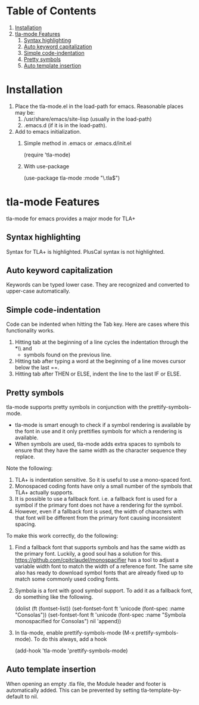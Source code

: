 
# Table of Contents

1.  [Installation](#org5f27ac5)
2.  [tla-mode Features](#orgc719d6f)
    1.  [Syntax highlighting](#org11889ca)
    2.  [Auto keyword capitalization](#orgec72cb1)
    3.  [Simple code-indentation](#org2fa4cea)
    4.  [Pretty symbols](#orga052b52)
    5.  [Auto template insertion](#org5fb0312)


<a id="org5f27ac5"></a>

# Installation

1.  Place the tla-mode.el in the load-path for emacs.  Reasonable places may be:
    1.  /usr/share/emacs/site-lisp (usually in the load-path)
    2.  .emacs.d (if it is in the load-path).
2.  Add to emacs initialization.
    1.  Simple method in .emacs or .emacs.d/init.el

	    (require 'tla-mode)
    2.  With use-package

	    (use-package tla-mode  :mode "\\.tla$")


<a id="orgc719d6f"></a>

# tla-mode Features

tla-mode for emacs provides a major mode for TLA+


<a id="org11889ca"></a>

## Syntax highlighting

Syntax for TLA+ is highlighted.  PlusCal syntax is not highlighted.


<a id="orgec72cb1"></a>

## Auto keyword capitalization

Keywords can be typed lower case.  They are recognized and
converted to upper-case automatically.


<a id="org2fa4cea"></a>

## Simple code-indentation

Code can be indented when hitting the Tab key. Here are cases
where this functionality works.

1.  Hitting tab at the beginning of a line cycles the indentation
    through the *\\\\ and
    * symbols found on the previous line.
2.  Hitting tab after typing  a word at the beginning of a line
    moves cursor below the last ==.
3.  Hitting tab after THEN or ELSE, indent the line to the last IF
    or ELSE.


<a id="orga052b52"></a>

## Pretty symbols

tla-mode supports pretty symbols in conjunction with the
prettify-symbols-mode.

-   tla-mode is smart enough to check if a
    symbol rendering is available by the font in use and it only
    prettifies symbols for which a rendering is available.
-   When symbols are used, tla-mode adds extra spaces to symbols to
    ensure that they have the same width as the character sequence
    they replace.

Note the following:

1.  TLA+ is indentation sensitive. So it is useful to use a
    mono-spaced font.
2.  Monospaced coding fonts have only a small number of the symbols
    that TLA+ actually supports.
3.  It is possible to use a fallback font. i.e. a fallback font is
    used for a symbol if the primary font does not have a rendering
    for the symbol.
4.  However, even if a fallback font is used, the width of characters
    with that font will be different from the primary font causing
    inconsistent spacing.

To make this work correctly, do the following:

1.  Find a fallback font that supports symbols and has the same
    width as the primary font. Luckily, a good soul has a solution
    for this.   <https://github.com/cpitclaudel/monospacifier> has a tool to
    adjust a variable width font to match the width of a reference
    font.  The same site also has ready to download symbol fonts
    that are already fixed up to match some commonly used coding fonts.
2.  Symbola is a font with good symbol support.  To add it as a
    fallback font, do something like the following.

	(dolist (ft (fontset-list))
	  (set-fontset-font ft 'unicode (font-spec :name "Consolas"))
	  (set-fontset-font ft 'unicode (font-spec :name "Symbola monospacified for Consolas") nil 'append))
3.  In tla-mode,  enable prettify-symbols-mode  (M-x
    prettify-symbols-mode).  To do this always, add a hook

	(add-hook 'tla-mode 'prettify-symbols-mode)


<a id="org5fb0312"></a>

## Auto template insertion

When opening an empty .tla file, the Module header and footer is automatically added.
This can be prevented by setting tla-template-by-default to nil.

